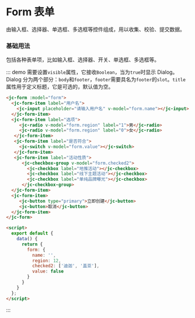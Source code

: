 # Form 表单

由输入框、选择器、单选框、多选框等控件组成，用以收集、校验、提交数据。

### 基础用法

包括各种表单项，比如输入框、选择器、开关、单选框、多选框等。

::: demo 需要设置`visible`属性，它接收`Boolean`，当为`true`时显示 Dialog。Dialog 分为两个部分：`body`和`footer`，`footer`需要具名为`footer`的`slot`。`title`属性用于定义标题，它是可选的，默认值为空。

```html
<jc-form :model="form">
  <jc-form-item label="用户名">
    <jc-input placeholder="请输入用户名" v-model="form.name"></jc-input>
  </jc-form-item>
  <jc-form-item label="选项">
     <jc-radio v-model="form.region" label="1">男</jc-radio>
     <jc-radio v-model="form.region" label="0">女</jc-radio>
   </jc-form-item>
   <jc-form-item label="是否符合">
     <jc-switch v-model="form.value"></jc-switch>
   </jc-form-item>
   <jc-form-item label="活动性质">
      <jc-checkbox-group v-model="form.checked2">
        <jc-checkbox label="地推活动"></jc-checkbox>
        <jc-checkbox label="线下主题活动"></jc-checkbox>
        <jc-checkbox label="单纯品牌曝光"></jc-checkbox>
      </jc-checkbox-group>
  </jc-form-item>
  <jc-form-item>
     <jc-button type="primary">立即创建</jc-button>
     <jc-button>取消</jc-button>
  </jc-form-item>
</jc-form>

<script>
  export default {
    data() {
      return {
        form: {
          name: '',
          region: 12,
          checked2: ['迪迦', '盖亚'],
          value: false
      	}
      }
    }
  };
</script>
```

:::

